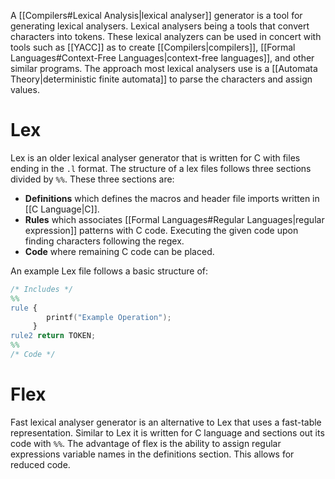 A [[Compilers#Lexical Analysis|lexical analyser]] generator is a tool for generating lexical analysers. Lexical analysers being a tools that convert characters into tokens. These lexical analyzers can be used in concert with tools such as [[YACC]] as to create [[Compilers|compilers]], [[Formal Languages#Context-Free Languages|context-free languages]], and other similar programs. The approach most lexical analysers use is a [[Automata Theory|deterministic finite automata]] to parse the characters and assign values.

# Lex
Lex is an older lexical analyser generator that is written for C with files ending in the `.l` format. The structure of a lex files follows three sections divided by `%%`. These three sections are:
- **Definitions** which defines the macros and header file imports written in [[C Language|C]].
- **Rules** which associates [[Formal Languages#Regular Languages|regular expression]] patterns with C code. Executing the given code upon finding characters following the regex.
- **Code** where remaining C code can be placed.

An example Lex file follows a basic structure of:
```lex
/* Includes */
%%
rule {
		printf("Example Operation");
	 }
rule2 return TOKEN;
%%
/* Code */
```

# Flex
Fast lexical analyser generator is an alternative to Lex that uses a fast-table representation. Similar to Lex it is written for C language and sections out its code with `%%`. The advantage of flex is the ability to assign regular expressions variable names in the definitions section. This allows for reduced code.
